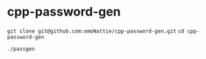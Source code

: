 # cpp-password-gen

`git clone git@github.com:omoNattie/cpp-password-gen.git`
`cd cpp-password-gen`

`./passgen`
